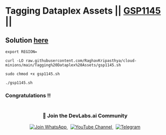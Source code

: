 # Tagging Dataplex Assets || [GSP1145](https://www.cloudskillsboost.google/focuses/62711?parent=catalog) ||

## Solution [here]()

```
export REGION=
```
```
curl -LO raw.githubusercontent.com/RaghavKripasthya/cloud-minions/main/Tagging%20Dataplex%20Assets/gsp1145.sh

sudo chmod +x gsp1145.sh

./gsp1145.sh
```

### Congratulations !!
<div align="center" style="padding: 5px;">
  <h3>📱 Join the DevLabs.ai Community</h3>
  
  <a href="https://chat.whatsapp.com/BeGG0HXiM469i3WFMgm4qs">
    <img src="https://img.shields.io/badge/Join_WhatsApp-25D366?style=for-the-badge&logo=whatsapp&logoColor=white" alt="Join WhatsApp">
  </a>
  &nbsp;
  <a href="https://www.youtube.com/channel/UCVFPYmP2CZvVmICxw7YHT8A">
    <img src="https://img.shields.io/badge/Subscribe-Devlabs%20ai-FF0000?style=for-the-badge&logo=youtube&logoColor=white" alt="YouTube Channel">
  </a>
  &nbsp;
  <a href="https://t.me/DevLabsai">
    <img src="https://img.shields.io/badge/DevLabsai-chats%20&Updates-0077B5?style=for-the-badge&logo=Telegram&logoColor=white" alt="Telegram">
</a>


</div>
